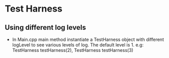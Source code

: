 # Test Harness

## Using different log levels ##
- In Main.cpp main method instantiate a TestHarness object with different logLevel to see various levels of log. The default level is 1. e.g: TestHarness testHarness(2), TestHarness testHarness(3)
